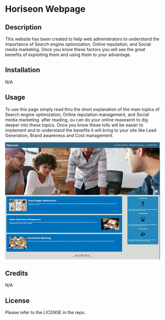 # Horiseon Webpage

## Description

This website has been created to help web administrators to understand
the importance of Search engine optimization, Online reputation, and Social media marketing. Once you know these factors you will
see the great benefits of exploiting them and using them to your advantage.

## Installation

N/A

## Usage

To use this page simply read thru the short explanation of the main topics of Search engine optimization, Online reputation management, and Social media marketing. after reading, ou can do your online reasearch to dig deeper into these topics. Once you know these tolls will be easier to implement and to understand the benefits it will bring to your site like Lead Generation, Brand awareness and Cost management.

![alt Page Screenshoot](assets/images/page-screenshot.JPG)

## Credits

N/A

## License

Please refer to the LICENSE in the repo.
